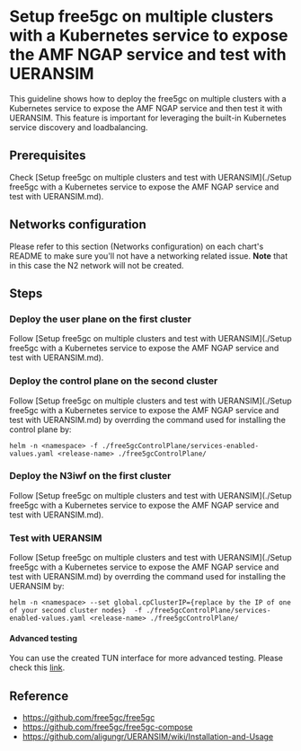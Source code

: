 # Setup free5gc on multiple clusters with a Kubernetes service to expose the AMF NGAP service and test with UERANSIM

This guideline shows how to deploy the free5gc on multiple clusters with a Kubernetes service to expose the AMF NGAP service and then test it with UERANSIM. This feature is important for leveraging the built-in Kubernetes service discovery and loadbalancing.

## Prerequisites
Check [Setup free5gc on multiple clusters and test with UERANSIM](./Setup free5gc with a Kubernetes service to expose the AMF NGAP service and test with UERANSIM.md).

## Networks configuration
Please refer to this section (Networks configuration) on each chart's README to make sure you'll not have a networking related issue.
**Note** that in this case the N2 network will not be created.

## Steps

### Deploy the user plane on the first cluster
Follow [Setup free5gc on multiple clusters and test with UERANSIM](./Setup free5gc with a Kubernetes service to expose the AMF NGAP service and test with UERANSIM.md).

### Deploy the control plane on the second cluster
Follow [Setup free5gc on multiple clusters and test with UERANSIM](./Setup free5gc with a Kubernetes service to expose the AMF NGAP service and test with UERANSIM.md) by overrding the command used for installing the control plane by:
```console
helm -n <namespace> -f ./free5gcControlPlane/services-enabled-values.yaml <release-name> ./free5gcControlPlane/
```

### Deploy the N3iwf on the first cluster
Follow [Setup free5gc on multiple clusters and test with UERANSIM](./Setup free5gc with a Kubernetes service to expose the AMF NGAP service and test with UERANSIM.md).

### Test with UERANSIM
Follow [Setup free5gc on multiple clusters and test with UERANSIM](./Setup free5gc with a Kubernetes service to expose the AMF NGAP service and test with UERANSIM.md) by overrding the command used for installing the UERANSIM by:
```console
helm -n <namespace> --set global.cpClusterIP={replace by the IP of one of your second cluster nodes}  -f ./free5gcControlPlane/services-enabled-values.yaml <release-name> ./free5gcControlPlane/
```
#### Advanced testing
You can use the created TUN interface for more advanced testing. Please check this [link](https://github.com/aligungr/UERANSIM/wiki/Using-Data-Plane-Features).

## Reference
 - https://github.com/free5gc/free5gc
 - https://github.com/free5gc/free5gc-compose
 - https://github.com/aligungr/UERANSIM/wiki/Installation-and-Usage


